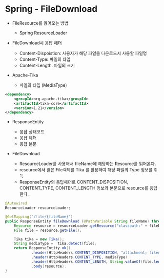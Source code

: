 # Spring - FileDownload
- FileResource를 읽어오는 방법
	- Spring ResourceLoader

- FileDownload시 응답 헤더
	- Content-Dispoistion: 사용자가 해당 파일을 다운로드시 사용할 파일명 
	- Content-Type: 파일의 타입
	- Content-Length: 파일의 크기

- Apache-Tika
	- 파일의 타입 (MediaType)
```xml
<dependency>
    <groupId>org.apache.tika</groupId>
    <artifactId>tika-core</artifactId>
    <version>1.21</version>
</dependency>
```
- ResponseEntity
	- 응답 상태코드
	- 응답 헤더
	- 응답 본문

- FileDownload
	- ResourceLoader를 사용해서 fileName에 해당하는 Resource를 읽어온다.
	- resource에서 얻은 File객체를 Tika 를 활용하여 해당 파일의 Type 정보를 취득
	- ResponseEntity의 응답헤더로 CONTENT_DISPOSITION, CONTENT_TYPE, CONTENT_LENGTH 정보와 본문으로 resource를 응답한다.
```java
@Autowired
ResourceLoader resourceLoader;

@GetMapping("/file/{fileName}")
public ResponseEntity fileDownload (@PathVariable String fileName) throws IOException {
	Resource resource = resourceLoader.getResource("classpath:" + fileName);
	File file = resource.getFile();

	Tika tika = new Tika();
	String mediaType =  tika.detect(file);
	return ResponseEntity.ok()
			.header(HttpHeaders.CONTENT_DISPOSITION, "attachment; filename=\"" + resource.getFilename() + "\"")
			.header(HttpHeaders.CONTENT_TYPE, mediaType)
			.header(HttpHeaders.CONTENT_LENGTH, String.valueOf(file.length()))
			.body(resource);
}
```	
